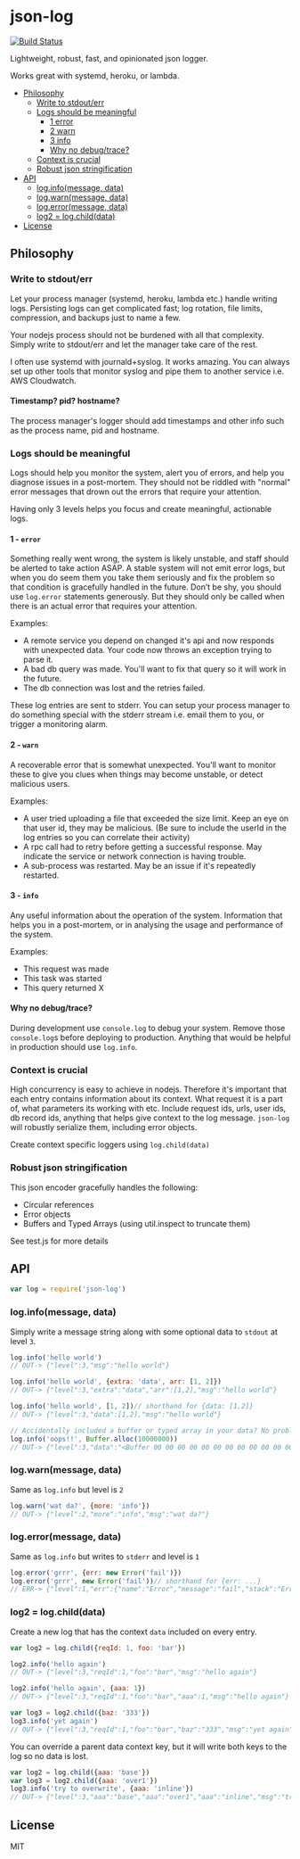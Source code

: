 # json-log

[![Build Status](https://travis-ci.org/smallhelm/json-log.svg)](https://travis-ci.org/smallhelm/json-log)

Lightweight, robust, fast, and opinionated json logger.

Works great with systemd, heroku, or lambda.

- [Philosophy](#philosophy)
  * [Write to stdout/err](#write-to-stdouterr)
  * [Logs should be meaningful](#logs-should-be-meaningful)
    + [1 error](#1---error)
    + [2 warn](#2---warn)
    + [3 info](#3---info)
    + [Why no debug/trace?](#why-no-debugtrace)
  * [Context is crucial](#context-is-crucial)
  * [Robust json stringification](#robust-json-stringification)
- [API](#api)
  * [log.info(message, data)](#loginfomessage-data)
  * [log.warn(message, data)](#logwarnmessage-data)
  * [log.error(message, data)](#logerrormessage-data)
  * [log2 = log.child(data)](#log2--logchilddata)
- [License](#license)

## Philosophy
### Write to stdout/err

Let your process manager (systemd, heroku, lambda etc.) handle writing logs. Persisting logs can get complicated fast; log rotation, file limits, compression, and backups just to name a few.

Your nodejs process should not be burdened with all that complexity. Simply write to stdout/err and let the manager take care of the rest.

I often use systemd with journald+syslog. It works amazing. You can always set up other tools that monitor syslog and pipe them to another service i.e. AWS Cloudwatch.

#### Timestamp? pid? hostname?

The process manager's logger should add timestamps and other info such as the process name, pid and hostname.

### Logs should be meaningful

Logs should help you monitor the system, alert you of errors, and help you diagnose issues in a post-mortem. They should not be riddled with "normal" error messages that drown out the errors that require your attention.

Having only 3 levels helps you focus and create meaningful, actionable logs.

#### 1 - `error`

Something really went wrong, the system is likely unstable, and staff should be alerted to take action ASAP. A stable system will not emit error logs, but when you do seem them you take them seriously and fix the problem so that condition is gracefully handled in the future. Don’t be shy, you should use `log.error` statements generously. But they should only be called when there is an actual error that requires your attention.

Examples:

* A remote service you depend on changed it's api and now responds with unexpected data. Your code now throws an exception trying to parse it.
* A bad db query was made. You'll want to fix that query so it will work in the future.
* The db connection was lost and the retries failed.

These log entries are sent to stderr. You can setup your process manager to do something special with the stderr stream i.e. email them to you, or trigger a monitoring alarm.

#### 2 - `warn`

A recoverable error that is somewhat unexpected. You'll want to monitor these to give you clues when things may become unstable, or detect malicious users.

Examples:

* A user tried uploading a file that exceeded the size limit. Keep an eye on that user id, they may be malicious. (Be sure to include the userId in the log entries so you can correlate their activity)
* A rpc call had to retry before getting a successful response. May indicate the service or network connection is having trouble.
* A sub-process was restarted. May be an issue if it's repeatedly restarted.

#### 3 - `info`

Any useful information about the operation of the system. Information that helps you in a post-mortem, or in analysing the usage and performance of the system.

Examples:
* This request was made
* This task was started
* This query returned X

#### Why no debug/trace?

During development use `console.log` to debug your system. Remove those `console.log`s before deploying to production. Anything that would be helpful in production should use `log.info`.

### Context is crucial

High concurrency is easy to achieve in nodejs. Therefore it's important that each entry contains information about its context. What request it is a part of, what parameters its working with etc. Include request ids, urls, user ids, db record ids, anything that helps give context to the log message. `json-log` will robustly serialize them, including error objects.

Create context specific loggers using `log.child(data)`

### Robust json stringification

This json encoder gracefully handles the following:

* Circular references
* Error objects
* Buffers and Typed Arrays (using util.inspect to truncate them)

See test.js for more details

## API

```js
var log = require('json-log')
```

### log.info(message, data)

Simply write a message string along with some optional data to `stdout` at level `3`.

```js
log.info('hello world')
// OUT-> {"level":3,"msg":"hello world"}

log.info('hello world', {extra: 'data', arr: [1, 2]})
// OUT-> {"level":3,"extra":"data","arr":[1,2],"msg":"hello world"}

log.info('hello world', [1, 2])// shorthand for {data: [1,2]}
// OUT-> {"level":3,"data":[1,2],"msg":"hello world"}

// Accidentally included a buffer or typed array in your data? No problem.
log.info('oops!!', Buffer.alloc(10000000))
// OUT-> {"level":3,"data":"<Buffer 00 00 00 00 00 00 00 00 00 00 00 00 00 00 00 00 00 00 00 00 00 00 00 00 00 00 00 00 00 00 00 00 00 00 00 00 00 00 00 00 00 00 00 00 00 00 00 00 00 00 ... >","msg":"oops!!"}
```

### log.warn(message, data)

Same as `log.info` but level is `2`

```js
log.warn('wat da?', {more: 'info'})
// OUT-> {"level":2,"more":"info","msg":"wat da?"}
```

### log.error(message, data)

Same as `log.info` but writes to `stderr` and level is `1`

```js
log.error('grrr', {err: new Error('fail')})
log.error('grrr', new Error('fail'))// shorthand for {err: ...}
// ERR-> {"level":1,"err":{"name":"Error","message":"fail","stack":"Error..."},"msg":"some error"}
```

### log2 = log.child(data)

Create a new log that has the context `data` included on every entry.

```js
var log2 = log.child({reqId: 1, foo: 'bar'})

log2.info('hello again')
// OUT-> {"level":3,"reqId":1,"foo":"bar","msg":"hello again"}

log2.info('hello again', {aaa: 1})
// OUT-> {"level":3,"reqId":1,"foo":"bar","aaa":1,"msg":"hello again"}

var log3 = log2.child({baz: '333'})
log3.info('yet again')
// OUT-> {"level":3,"reqId":1,"foo":"bar","baz":"333","msg":"yet again"}
```

You can override a parent data context key, but it will write both keys to the log so no data is lost.

```js
var log2 = log.child({aaa: 'base'})
var log3 = log2.child({aaa: 'over1'})
log3.info('try to overwrite', {aaa: 'inline'})
// OUT-> {"level":3,"aaa":"base","aaa":"over1","aaa":"inline","msg":"try to overwrite"}
```

## License

MIT
